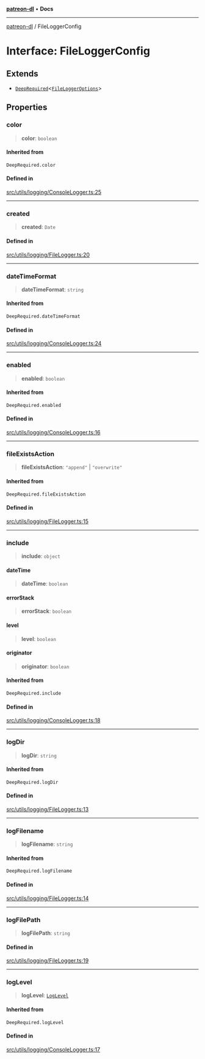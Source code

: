 [**patreon-dl**](../README.md) • **Docs**

***

[patreon-dl](../README.md) / FileLoggerConfig

# Interface: FileLoggerConfig

## Extends

- [`DeepRequired`](../type-aliases/DeepRequired.md)\<[`FileLoggerOptions`](FileLoggerOptions.md)\>

## Properties

### color

> **color**: `boolean`

#### Inherited from

`DeepRequired.color`

#### Defined in

[src/utils/logging/ConsoleLogger.ts:25](https://github.com/patrickkfkan/patreon-dl/blob/7c1cd2021db5cdb3733758940f1bc6aab660b08d/src/utils/logging/ConsoleLogger.ts#L25)

***

### created

> **created**: `Date`

#### Defined in

[src/utils/logging/FileLogger.ts:20](https://github.com/patrickkfkan/patreon-dl/blob/7c1cd2021db5cdb3733758940f1bc6aab660b08d/src/utils/logging/FileLogger.ts#L20)

***

### dateTimeFormat

> **dateTimeFormat**: `string`

#### Inherited from

`DeepRequired.dateTimeFormat`

#### Defined in

[src/utils/logging/ConsoleLogger.ts:24](https://github.com/patrickkfkan/patreon-dl/blob/7c1cd2021db5cdb3733758940f1bc6aab660b08d/src/utils/logging/ConsoleLogger.ts#L24)

***

### enabled

> **enabled**: `boolean`

#### Inherited from

`DeepRequired.enabled`

#### Defined in

[src/utils/logging/ConsoleLogger.ts:16](https://github.com/patrickkfkan/patreon-dl/blob/7c1cd2021db5cdb3733758940f1bc6aab660b08d/src/utils/logging/ConsoleLogger.ts#L16)

***

### fileExistsAction

> **fileExistsAction**: `"append"` \| `"overwrite"`

#### Inherited from

`DeepRequired.fileExistsAction`

#### Defined in

[src/utils/logging/FileLogger.ts:15](https://github.com/patrickkfkan/patreon-dl/blob/7c1cd2021db5cdb3733758940f1bc6aab660b08d/src/utils/logging/FileLogger.ts#L15)

***

### include

> **include**: `object`

#### dateTime

> **dateTime**: `boolean`

#### errorStack

> **errorStack**: `boolean`

#### level

> **level**: `boolean`

#### originator

> **originator**: `boolean`

#### Inherited from

`DeepRequired.include`

#### Defined in

[src/utils/logging/ConsoleLogger.ts:18](https://github.com/patrickkfkan/patreon-dl/blob/7c1cd2021db5cdb3733758940f1bc6aab660b08d/src/utils/logging/ConsoleLogger.ts#L18)

***

### logDir

> **logDir**: `string`

#### Inherited from

`DeepRequired.logDir`

#### Defined in

[src/utils/logging/FileLogger.ts:13](https://github.com/patrickkfkan/patreon-dl/blob/7c1cd2021db5cdb3733758940f1bc6aab660b08d/src/utils/logging/FileLogger.ts#L13)

***

### logFilename

> **logFilename**: `string`

#### Inherited from

`DeepRequired.logFilename`

#### Defined in

[src/utils/logging/FileLogger.ts:14](https://github.com/patrickkfkan/patreon-dl/blob/7c1cd2021db5cdb3733758940f1bc6aab660b08d/src/utils/logging/FileLogger.ts#L14)

***

### logFilePath

> **logFilePath**: `string`

#### Defined in

[src/utils/logging/FileLogger.ts:19](https://github.com/patrickkfkan/patreon-dl/blob/7c1cd2021db5cdb3733758940f1bc6aab660b08d/src/utils/logging/FileLogger.ts#L19)

***

### logLevel

> **logLevel**: [`LogLevel`](../type-aliases/LogLevel.md)

#### Inherited from

`DeepRequired.logLevel`

#### Defined in

[src/utils/logging/ConsoleLogger.ts:17](https://github.com/patrickkfkan/patreon-dl/blob/7c1cd2021db5cdb3733758940f1bc6aab660b08d/src/utils/logging/ConsoleLogger.ts#L17)

